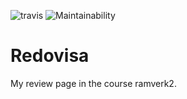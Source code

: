 ![travis](https://travis-ci.org/Sceluswe/redovisa.svg?branch=master) 
![![Maintainability](https://api.codeclimate.com/v1/badges/48b23c7e26960836f003/maintainability)](https://codeclimate.com/github/Sceluswe/redovisa/maintainability)

# Redovisa
My review page in the course ramverk2.
